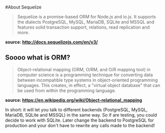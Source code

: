 #About Sequelize


> Sequelize is a promise-based ORM for Node.js and io.js. It supports the dialects PostgreSQL, MySQL, MariaDB, SQLite and MSSQL and features solid transaction support, relations, read replication and more.

__source: <http://docs.sequelizejs.com/en/v3/>__

## Soooo what is ORM?

> Object-relational mapping (ORM, O/RM, and O/R mapping tool) in computer science is a programming technique for converting data between incompatible type systems in object-oriented programming languages. This creates, in effect, a "virtual object database" that can be used from within the programming language.

__source: <https://en.wikipedia.org/wiki/Object-relational_mapping>__



In short: it will let you talk to different backends (PostgreSQL, MySQL, MariaDB, SQLite and MSSQL) in the same way.
So if are testing, you could decide to work with SQLite.
Later change the backend to PostgreSQL for production and your don't have to rewrite any calls made to the backend!

